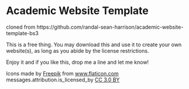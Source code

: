 <h1>Academic Website Template</h1>

<p> cloned from https://github.com/randal-sean-harrison/academic-website-template-bs3 <p>
  
<p>This is a free thing. You may download this and use it to create your own website(s), as long as you abide by the license restrictions.</p>

<p>Enjoy it and if you like this, drop me a line and let me know!</p>

<div>Icons made by <a href="https://www.flaticon.com/authors/freepik" title="Freepik">Freepik</a> from <a href="https://www.flaticon.com/" title="Flaticon">www.flaticon.com</a> messages.attribution.is_licensed_by <a href="http://creativecommons.org/licenses/by/3.0/" title="Creative Commons BY 3.0" target="_blank">CC 3.0 BY</a></div>
